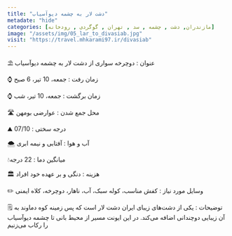 ```yaml
---
title: "دشت لار به چشمه دیوآسیاب"
metadate: "hide"
categories: [مازندران, دشت , چشمه , سد , تهران , گوگردی , رودخانه]
image: "/assets/img/05_lar_to_divasiab.jpg"
visit: "https://travel.mhkarami97.ir/divasiab"
---
```


⛱️ عنوان : دوچرخه سواری از دشت لار به چشمه دیوآسیاب  

⌚️ زمان رفت : جمعه، 10 تیر، 6 صبح  

⌚️ زمان برگشت : جمعه، 10 تیر، شب  

🛣️ محل جمع شدن : عوارضی بومهن  

⛰️ درجه سختی : 07/10  

🌨️ آب و هوا : آفتابی و نیمه ابری  

💧میانگین دما : 22 درجه  

🏛 هزینه : دنگی و بر عهده خود افراد  

✏️ وسایل مورد نیاز : کفش مناسب، کوله سبک، آب، ناهار، دوچرخه، کلاه ایمنی  

🗒️ توضیحات : یکی از دشت‌های زیبای ایران دشت لار است که پس زمینه کوه دماوند به آن زیبایی دوچندانی اضافه می‌کند. در این ایونت مسیر از محیط بانی تا چشمه دیوآسیاب را رکاب می‌زنیم   